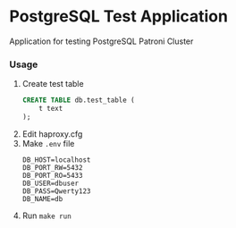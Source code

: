 # PostgreSQL Test Application

Application for testing PostgreSQL Patroni Cluster

### Usage

1. Create test table
    ```sql
    CREATE TABLE db.test_table (
        t text
    );
    ```
1. Edit haproxy.cfg
1. Make `.env` file
    ```
    DB_HOST=localhost
    DB_PORT_RW=5432
    DB_PORT_RO=5433
    DB_USER=dbuser
    DB_PASS=Qwerty123
    DB_NAME=db
    ```
1. Run `make run`

